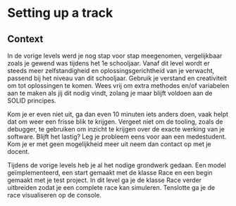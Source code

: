 # Setting up a track
## Context
In de vorige levels werd je nog stap voor stap meegenomen, vergelijkbaar zoals je gewend was tijdens het 1e schooljaar. Vanaf dit level wordt er steeds meer zelfstandigheid en oplossingsgerichtheid van je verwacht, passend bij het niveau van dit schooljaar. Gebruik je verstand en creativiteit om tot oplossingen te komen. Wees vrij om extra methodes en/of variabelen aan te maken als jij dit nodig vindt, zolang je maar blijft voldoen aan de SOLID principes.

Kom je er even niet uit, ga dan even 10 minuten iets anders doen, vaak helpt dat om weer een frisse blik te krijgen. Vergeet niet om de tooling, zoals de debugger, te gebruiken om inzicht te krijgen over de exacte werking van je software. Blijft het lastig? Leg je probleem eens voor aan een medestudent. Kom je er met geen mogelijkheid meer uit neem dan contact op met je docent.

Tijdens de vorige levels heb je al het nodige grondwerk gedaan. Een model geïmplementeerd, een start gemaakt met de klasse Race en een begin gemaakt met je test project. In dit level ga je de klasse Race verder uitbreiden zodat je een complete race kan simuleren. Tenslotte ga je de race visualiseren op de console.

